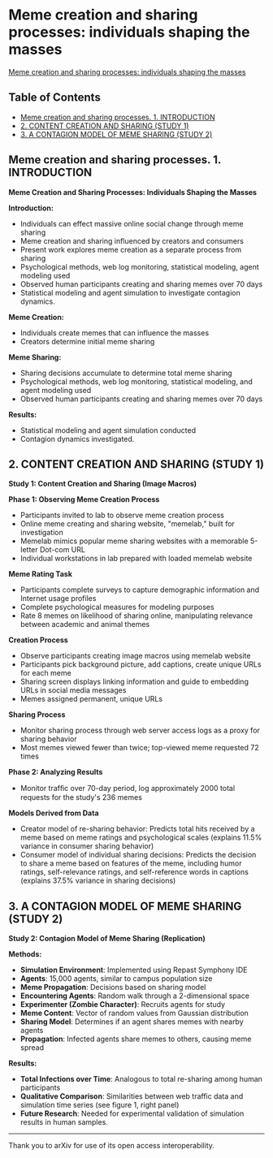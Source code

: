 # Meme creation and sharing processes: individuals shaping the masses

[Meme creation and sharing processes: individuals shaping the masses](https://arxiv.org/abs/1406.7579)

## Table of Contents
- [Meme creation and sharing processes. 1. INTRODUCTION](#meme-creation-and-sharing-processes-1-introduction)
- [2. CONTENT CREATION AND SHARING (STUDY 1)](#2-content-creation-and-sharing-study-1)
- [3. A CONTAGION MODEL OF MEME SHARING (STUDY 2)](#3-a-contagion-model-of-meme-sharing-study-2)

## Meme creation and sharing processes. 1. INTRODUCTION

**Meme Creation and Sharing Processes: Individuals Shaping the Masses**

**Introduction:**
- Individuals can effect massive online social change through meme sharing
- Meme creation and sharing influenced by creators and consumers
- Present work explores meme creation as a separate process from sharing
- Psychological methods, web log monitoring, statistical modeling, agent modeling used
- Observed human participants creating and sharing memes over 70 days
- Statistical modeling and agent simulation to investigate contagion dynamics.

**Meme Creation:**
- Individuals create memes that can influence the masses
- Creators determine initial meme sharing

**Meme Sharing:**
- Sharing decisions accumulate to determine total meme sharing
- Psychological methods, web log monitoring, statistical modeling, and agent modeling used
- Observed human participants creating and sharing memes over 70 days

**Results:**
- Statistical modeling and agent simulation conducted
- Contagion dynamics investigated.


## 2. CONTENT CREATION AND SHARING (STUDY 1)

**Study 1: Content Creation and Sharing (Image Macros)**

**Phase 1: Observing Meme Creation Process**
- Participants invited to lab to observe meme creation process
- Online meme creating and sharing website, "memelab," built for investigation
- Memelab mimics popular meme sharing websites with a memorable 5-letter Dot-com URL
- Individual workstations in lab prepared with loaded memelab website

**Meme Rating Task**
- Participants complete surveys to capture demographic information and Internet usage profiles
- Complete psychological measures for modeling purposes
- Rate 8 memes on likelihood of sharing online, manipulating relevance between academic and animal themes

**Creation Process**
- Observe participants creating image macros using memelab website
- Participants pick background picture, add captions, create unique URLs for each meme
- Sharing screen displays linking information and guide to embedding URLs in social media messages
- Memes assigned permanent, unique URLs

**Sharing Process**
- Monitor sharing process through web server access logs as a proxy for sharing behavior
- Most memes viewed fewer than twice; top-viewed meme requested 72 times

**Phase 2: Analyzing Results**
- Monitor trafﬁc over 70-day period, log approximately 2000 total requests for the study's 236 memes

**Models Derived from Data**
- Creator model of re-sharing behavior: Predicts total hits received by a meme based on meme ratings and psychological scales (explains 11.5% variance in consumer sharing behavior)
- Consumer model of individual sharing decisions: Predicts the decision to share a meme based on features of the meme, including humor ratings, self-relevance ratings, and self-reference words in captions (explains 37.5% variance in sharing decisions)


## 3. A CONTAGION MODEL OF MEME SHARING (STUDY 2)

**Study 2: Contagion Model of Meme Sharing (Replication)**

**Methods:**
- **Simulation Environment**: Implemented using Repast Symphony IDE
- **Agents**: 15,000 agents, similar to campus population size
- **Meme Propagation**: Decisions based on sharing model
- **Encountering Agents**: Random walk through a 2-dimensional space
- **Experimenter (Zombie Character)**: Recruits agents for study
- **Meme Content**: Vector of random values from Gaussian distribution
- **Sharing Model**: Determines if an agent shares memes with nearby agents
- **Propagation**: Infected agents share memes to others, causing meme spread

**Results:**
- **Total Infections over Time**: Analogous to total re-sharing among human participants
- **Qualitative Comparison**: Similarities between web traffic data and simulation time series (see figure 1, right panel)
- **Future Research**: Needed for experimental validation of simulation results in human samples.


---

Thank you to arXiv for use of its open access interoperability.